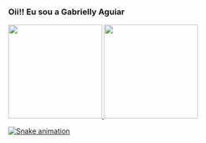 ### Oii!! Eu sou a Gabrielly Aguiar

 <div>
  <a href="https://github.com/gaby-aguiar">
  <img height="190em" src="https://github-readme-stats.vercel.app/api?username=gaby-aguiar&show_icons=true&theme=light&include_all_commits=true count_private=true"/>
  <img height="190em" src="https://github-readme-stats.vercel.app/api/top-langs/?username=gaby-aguiar&layout=compact&langs_count=7&theme=light"/>
</div>
<div> 
 
  ![Snake animation](https://github.com/gaby-aguiar/gaby-aguiar/blob/output/github-contribution-grid-snake.svg)
 
</div>
